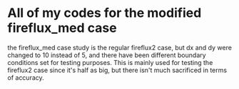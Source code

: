 # All of my codes for the modified fireflux_med case

the fireflux_med case study is the regular fireflux2 case, but dx and dy were changed to 10 instead of 5, and there have been different boundary conditions set for testing purposes.
This is mainly used for testing the fireflux2 case since it's half as big, but there isn't much sacrificed in terms of accuracy.
